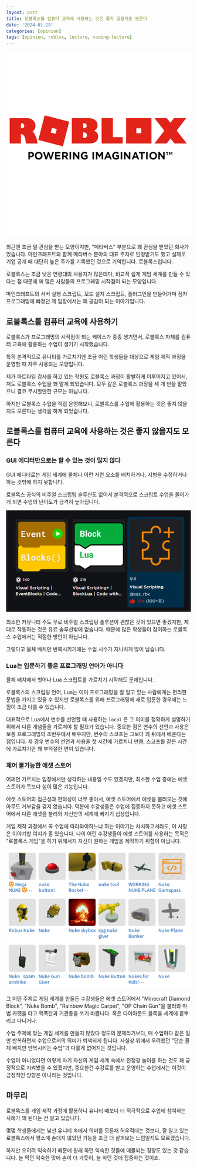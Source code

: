 ```yaml
---
layout: post
title: 로블록스를 컴퓨터 교육에 사용하는 것은 좋지 않을지도 모른다
date: '2024-01-29'
categories: [opinion]
tags: [opinion, roblox, lecture, coding-lecture]
---
```


![](/static/posts/2024-01-29-roblox-lecture-might-not-be-good/profile_vrt_raw_bytes_1587515338_10341.png)  

최근엔 조금 덜 관심을 받는 모양이지만, "메타버스" 부분으로 꽤 관심을 받았던 회사가 있습니다. 마인크래프트와 함께 메타버스 분야의 대표 주자로 인정받기도 했고 실제로 기업 공개 때 대단히 높은 주가를 기록했던 것으로 기억합니다. 로블록스입니다.

로블록스는 조금 낮은 연령대의 사용자가 많은데다, 비교적 쉽게 게임 세계를 만들 수 있다는 점 때문에 꽤 많은 사람들의 프로그래밍 시작점이 되는 모양입니다.  

마인크래프트의 서버 실행 스크립트, 모드 설치 스크립트, 플러그인을 만들어가며 점차 프로그래밍에 빠졌던 제 입장에서는 꽤 공감이 되는 이야기입니다.

## 로블록스를 컴퓨터 교육에 사용하기

로블록스가 프로그래밍의 시작점이 되는 케이스가 종종 생기면서, 로블록스 자체를 컴퓨터 교육에 활용하는 수업이 생기기 시작했습니다.  

특히 본격적으로 유니티를 가르치기엔 조금 어린 학생들을 대상으로 게임 제작 과정을 운영할 때 자주 사용되는 모양입니다.

제가 파트타임 강사를 하고 있는 학원도 로블록스 과정이 활발하게 이루어지고 있어서, 저도 로블록스 수업을 꽤 맡게 되었습니다. 모두 같은 로블록스 과정을 세 개 반을 맡았으니 결코 무시할만한 규모는 아닙니다.

하지만 로블록스 수업을 직접 운영해보니, 로블록스를 수업에 활용하는 것은 좋지 않을지도 모른다는 생각을 하게 되었습니다.

## 로블록스를 컴퓨터 교육에 사용하는 것은 좋지 않을지도 모른다

### GUI 에디터만으로는 할 수 있는 것이 많지 않다

GUI 에디터로는 게임 세계에 물체나 이런 저런 요소를 배치하거나, 지형을 수정하거나 하는 것밖에 하지 못합니다.  

로블록스 공식의 비주얼 스크립팅 솔루션도 없어서 본격적으로 스크립트 수업을 들어가게 되면 수업의 난이도가 급격히 높아집니다.

![](/static/posts/2024-01-29-roblox-lecture-might-not-be-good/스크린샷%202024-01-29%20114433.png)  

최소한 커뮤니티 주도 무료 비주얼 스크립팅 솔루션이 괜찮은 것이 있으면 좋겠지만, 제대로 작동하는 것은 유료 솔루션밖에 없습니다. 때문에 많은 학생들이 참여하는 로블록스 수업에서는 적절한 방안이 아닙니다.

그렇다고 물체 배치만 반복시키기에는 수업 시수가 지나치게 많이 남습니다.

### Lua는 입문하기 좋은 프로그래밍 언어가 아니다

물체 배치에서 벗어나 Lua 스크립트를 가르치기 시작해도 문제입니다.

로블록스의 스크립팅 언어, Lua는 이미 프로그래밍을 잘 알고 있는 사람에게는 편리한 문법을 가지고 있을 수 있지만 로블록스를 위해 프로그래밍에 새로 입문한 경우에는 느낌이 조금 다를 수 있습니다.

대표적으로 Lua에서 변수를 선언할 때 사용하는 `local` 은 그 의미를 정확하게 설명하기 위해서 다른 개념들을 가르쳐야 할 필요가 있습니다. 중요한 점은 변수의 선언과 사용은 보통 프로그래밍의 초반부에서 배우지만, 변수의 스코프는 그보다 꽤 뒤에서 배운다는 점입니다. 제 경우 변수의 선언과 사용을 첫 시간에 가르치니 만큼, 스코프를 같은 시간에 가르치기란 꽤 부적절한 면이 있습니다.

### 제어 불가능한 에셋 스토어

어쩌면 가르치는 입장에서만 생각하는 내용일 수도 있겠지만, 최소한 수업 중에는 에셋 스토어가 득보다 실이 많은 기능입니다. 

에셋 스토어의 접근성과 편의성이 너무 좋아서, 에셋 스토어에서 에셋을 불러오는 것에 아무도 거부감을 갖지 않습니다. 덕분에 수강생들은 수업에 집중하지 못하고 에셋 스토어에서 다른 에셋을 불러와 자신만의 세계에 빠지기 십상입니다.

게임 제작 과정에서 꼭 수업에 따라와야하느냐 하는 이야기는 차치하고서라도, 이 사항은 이야기할 여지가 좀 있습니다. 나이 어린 수강생들이 에셋 스토어를 사용하는 목적은 "로블록스 게임"을 하기 위해서지 자신이 원하는 게임을 제작하기 위함이 아닙니다.

![](/static/posts/2024-01-29-roblox-lecture-might-not-be-good/스크린샷%202024-01-29%20114033.png)  

그 어떤 주제로 게임 세계를 만들든 수강생들은 에셋 스토어에서 "Minecraft Diamond Block", "Nuke Bomb", "Rainbow Magic Carpet", "OP Chain Gun"을 불러와 마법 카펫을 타고 핵폭탄과 기관총을 쏘기 바쁩니다. 혹은 다이아몬드 블록을 세계에 흩뿌리고 다니거나.

수업 주제에 맞는 게임 세계를 만들지 않았다 정도의 문제라기보다, 매 수업마다 같은 일만 반복하면서 수업으로서의 의미가 퇴색되게 됩니다. 사실상 위에서 우려했던 "단순 물체 배치만 반복시키는 수업"과 다를게 없어지는 것입니다.

수업이 아니었다면 이렇게 자기 자신의 게임 세계 속에서 전쟁광 놀이를 하는 것도 꽤 긍정적으로 지켜봤을 수 있겠지만, 중요한건 수강료를 받고 운영하는 수업에서는 이것이 긍정적인 방향은 아니라는 것입니다.

## 마무리

로블록스를 게임 제작 과정에 활용하니 유니티 때보다 더 적극적으로 수업에 참여하는 사례가 꽤 된다는 건 알고 있습니다.  

몇몇 학생들에게는 낯선 유니티 속에서 의미를 모른채 허우적대는 것보다, 잘 알고 있는 로블록스에서 평소에 손대지 않았던 기능을 조금 더 살펴보는 느낌일지도 모르겠습니다.  

하지만 오히려 익숙하기 때문에 원래 하던 익숙한 것들에 매몰되는 경향도 있는 것 같습니다. 늘 먹던 익숙한 맛에 손이 더 가듯이, 늘 하던 것에 집중하는 것이죠.  
